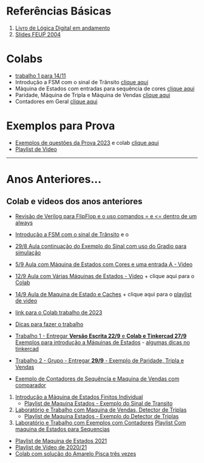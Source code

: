 
# Referências Básicas
1. [Livro de Lógica Digital em andamento](https://colab.research.google.com/drive/19Hx2VVszGURzVRCw6IQqC9SXse4hBxse?usp=sharing)
2. [Slides FEUP 2004](https://web.fe.up.pt/~aja/PSD2004_05/slides/42-70.pdf)

# Colabs
* [trabalho 1 para 14/11](https://colab.research.google.com/drive/1cIsHsaC3JZVWpYgpVGQ68QKoEgF_5yig?usp=sharing)
* Introdução a FSM com o sinal de Trânsito [clique aqui](https://colab.research.google.com/drive/1QH_gkbgfoL2nmEw3e4PH8naGjNf2ATNd)
* Máquina de Estados com entradas para sequência de cores [clique aqui](https://colab.research.google.com/drive/1sJHNdp4R_8ziY4QNLDcyHnVpU0KTXbX0?usp=sharing)
* Paridade, Máquina de Tripla e Máquina de Vendas [clique aqui](https://colab.research.google.com/drive/1eNKWvlzjtjhqw3H3qWdobHE4gMVmZOZU?usp=sharing)
* Contadores em Geral [clique aqui](https://colab.research.google.com/drive/1IbYN7mq5kUhaqTWDolTMkwhBD71d4jPy?usp=sharing)

# Exemplos para Prova

* [Exemplos de questões da Prova 2023](https://github.com/arduinoufv/inf250/blob/master/2023/exemplos_fsm.md) e colab [clique aqui](https://colab.research.google.com/drive/125SEOMvap7XiBO3YRf-L5n_XuvG6iZQD?usp=sharing)
* [Playlist de Video](https://www.youtube.com/playlist?list=PLcvOyD_LMr6nMzBUR-i6STZfg9MR0AVN5)
  
------
# Anos Anteriores...

## Colab e videos dos anos anteriores

* [Revisão de Verilog para FlipFlop e o uso comandos = e <= dentro de um always](https://www.youtube.com/playlist?list=PLcvOyD_LMr6kahvAb8uE4z-Q7NPa_4nnw)
* [Introdução a FSM com o sinal de Trânsito](https://www.youtube.com/playlist?list=PLcvOyD_LMr6lQzPd9wp5VsnJSQf4qZ-7L) e o
* [29/8 Aula continuação do Exemplo do Sinal com uso do Gradio para simulação](https://www.youtube.com/playlist?list=PLcvOyD_LMr6m2XJdC9m1Z6o8aASHzDSma)
  
* [5/9 Aula com Máquina de Estados com Cores e uma entrada A - Video](https://www.youtube.com/playlist?list=PLcvOyD_LMr6lM7rHR_yP0mRBbQCWWyJl2) 
* [12/9 Aula com Várias Máquinas de Estados - Video](https://www.youtube.com/playlist?list=PLcvOyD_LMr6mavVi7VLEDvEuoxstWAhfd) + clique aqui para o [Colab](https://colab.research.google.com/drive/1f8eBLjbXRhE18IV1uNKdJOLdS2FxVmj7?usp=sharing)

* [14/9 Aula de Maquina de Estado e Caches](https://colab.research.google.com/drive/1mB-8C_IhO8Q_kqhWYugCUxUreWOLadyR?usp=sharing) + clique aqui para o [playlist de video](https://www.youtube.com/playlist?list=PLcvOyD_LMr6kliSWm7FMXlX-NJ6QhdSnR)

* [link para o Colab trabalho de 2023](https://colab.research.google.com/drive/1xUynbYyjcn9jxyBCksVnShXZ_KUFPmDm?usp=sharing)
* [Dicas para fazer o trabalho](https://www.youtube.com/playlist?list=PLcvOyD_LMr6nV5hJFH5h5wELFJrpLzP87)
 * [Trabalho 1 - Entregar **Versão Escrita 22/9** e **Colab e Tinkercad 27/9** Exemplos para introdução a Máquinas de Estados](https://colab.research.google.com/drive/1PbSVpL_3nediedSoxAfgE7ibMW5thHZy?usp=sharing) - [algumas dicas no tinkercad](https://youtu.be/HPvzTf_zgtI)
* [Trabalho 2 - Grupo - Entregar **29/9** - Exemplo de Paridade, Tripla e Vendas](https://colab.research.google.com/drive/1eNKWvlzjtjhqw3H3qWdobHE4gMVmZOZU?usp=sharing)
* [Exemplo de Contadores de Sequência e Maquina de Vendas com comparador](https://colab.research.google.com/drive/1yh2UZG6YACchVNhNzoL3PH67On-aAbQb?usp=sharing)
1. [Introdução a Máquina de Estados Finitos Individual](https://colab.research.google.com/drive/14MYkd-IVFysKOHlQRZTR3jUiHcL83omW?usp=sharing)
   * [Playlist de Maquina Estados - Exemplo do Sinal de Transito](https://www.youtube.com/playlist?list=PLcvOyD_LMr6m4TGuZiSGuPDHyzEqPoqtb)
2. [Laboratório e Trabalho com Maquina de Vendas, Detector de Triplas  ](https://colab.research.google.com/drive/1ug2SJxz-u-Cb0EpXEn_eSnOvqpQE4EFh?usp=sharing)
   * [Playlist de Maquina Estados - Exemplo do Detector de Triplas](https://www.youtube.com/playlist?list=PLcvOyD_LMr6kBdSQcKKsR16C6CsQhCAjJ)
3. [ Laboratório e Trabalho com Exemplos com Contadores](https://colab.research.google.com/drive/1IbYN7mq5kUhaqTWDolTMkwhBD71d4jPy?usp=sharing)
    [Playlist Com maquina de Estados para Sequencias](https://www.youtube.com/playlist?list=PLcvOyD_LMr6n7F25wsZSpg0uU2h2PxolO)
* [Playlist de Maquina de Estados 2021](https://www.youtube.com/playlist?list=PLcvOyD_LMr6m4TGuZiSGuPDHyzEqPoqtb)
* [Playlist de Vídeo de 2020/21](https://www.youtube.com/playlist?list=PLcvOyD_LMr6kvCM9UgFxOmSUlMuzBei6Q)
* [Colab com solução do Amarelo Pisca três vezes](https://colab.research.google.com/drive/1CCeYejcOJkLq2t0F92sGssm6ee31Hbd9?usp=sharing)
